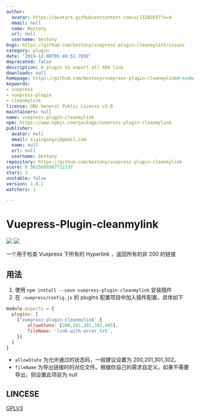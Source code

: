 ```yaml
---
author:
  avatar: https://avatars.githubusercontent.com/u/13283837?v=4
  email: null
  name: Bestony
  url: null
  username: bestony
bugs: https://github.com/bestony/vuepress-plugin-cleanmylink/issues
category: plugin
date: '2019-12-08T05:48:51.709Z'
deprecated: false
description: A plugin to export all 404 link
downloads: null
homepage: https://github.com/bestony/vuepress-plugin-cleanmylink#readme
keywords:
- vuepress
- vuepress-plugin
- cleanmylink
license: GNU General Public License v3.0
maintainers: null
name: vuepress-plugin-cleanmylink
npm: https://www.npmjs.com/package/vuepress-plugin-cleanmylink
publisher:
  avatar: null
  email: xiqingongzi@gmail.com
  name: null
  url: null
  username: bestony
repository: https://github.com/bestony/vuepress-plugin-cleanmylink
score: 0.5625699387712337
stars: 1
unstable: false
version: 1.0.1
watchers: 1

---
```


# Vuepress-Plugin-cleanmylink
![](https://github.com/bestony/vuepress-plugin-cleanmylink/workflows/Node%20CI/badge.svg) ![](https://github.com/bestony/vuepress-plugin-cleanmylink/workflows/Node.js%20Package/badge.svg)

一个用于检查 Vuepress 下所有的 Hyperlink ，返回所有的非 200 的链接

## 用法

1. 使用 `npm install --save vuepress-plugin-cleanmylink` 安装插件
2. 在 `.vuepress/config.js` 的 plugins 配置项目中加入插件配置，具体如下

```javascript
module.exports = {
  plugins: [
    ['vuepress-plugin-cleanmylink',{
    	allowState: [200,201,301,302,405],
    	fileName: 'link-with-error.txt',
    }]
  ]
}
```

- `allowState` 为允许通过的状态码，一般建议设置为 200,201,301,302。
- `fileName` 为导出链接时的对应文件。根据你自己的需求自定义。如果不需要导出，则设置此项目为 null

## LINCESE

[GPLV3](LICENSE)